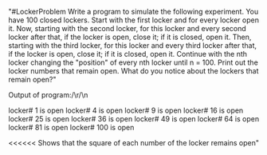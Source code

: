 "#LockerProblem Write a program to simulate the following experiment. You have 100 closed lockers. Start with the first locker and for every locker open it. Now, starting with the second locker, for this locker and every second locker after that, if the locker is open, close it; if it is closed, open it. Then, starting with the third locker, for this locker and every third locker after that, if the locker is open, close it; if it is closed, open it. Continue with the nth locker changing the "position" of every nth locker until n = 100. Print out the locker numbers that remain open. What do you notice about the lockers that remain open?" 

Output of program:/\r/\n
>>>>
locker# 1 is open
locker# 4 is open
locker# 9 is open
locker# 16 is open
locker# 25 is open
locker# 36 is open
locker# 49 is open
locker# 64 is open
locker# 81 is open
locker# 100 is open

<<<<<<
Shows that the square of each number of the locker remains open"
